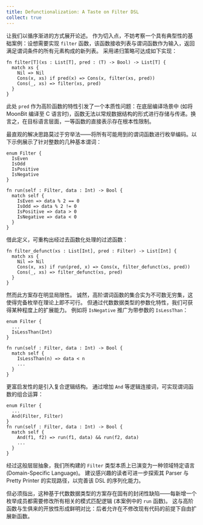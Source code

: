 ```yaml
---
title: Defunctionalization: A Taste on Filter DSL
collect: true
---
```


让我们以循序渐进的方式展开论述。
作为切入点，不妨考察一个具有典型性的基础案例：设想需要实现 `filter` 函数，该函数接收列表与谓词函数作为输入，返回满足谓词条件的所有元素构成的新列表。
采用递归策略可达成如下实现：

```moonbit
fn filter[T](xs : List[T], pred : (T) -> Bool) -> List[T] {
  match xs {
    Nil => Nil
    Cons(x, xs) if pred(x) => Cons(x, filter(xs, pred))
    Cons(_, xs) => filter(xs, pred)
  }
}
```

此处 `pred` 作为高阶函数的特性引发了一个本质性问题：在底层编译场景中 (如将 MoonBit 编译至 C 语言时)，函数无法以常规数据结构的形式进行存储与传递。换言之，在目标语言层面，一等函数的直接表示存在根本性限制。

最直观的解决思路莫过于穷举法——将所有可能用到的谓词函数进行枚举编码。以下示例展示了针对整数的几种基本谓词：

```moonbit
enum Filter {
  IsEven
  IsOdd
  IsPositive
  IsNegative
}

fn run(self : Filter, data : Int) -> Bool {
  match self {
    IsEven => data % 2 == 0
    IsOdd => data % 2 != 0
    IsPositive => data > 0
    IsNegative => data < 0
  }
}
```

借此定义，可重构出经过去函数化处理的过滤函数：

```moonbit
fn filter_defunct(xs : List[Int], pred : Filter) -> List[Int] {
  match xs {
    Nil => Nil
    Cons(x, xs) if run(pred, x) => Cons(x, filter_defunct(xs, pred))
    Cons(_, xs) => filter_defunct(xs, pred)
  }
}
```

然而此方案存在明显局限性。
诚然，高阶谓词函数的集合实为不可数无穷集，这使得完备枚举在理论上即不可行。
但通过代数数据类型的参数化特性，我们可获得某种程度上的扩展能力。
例如将 `IsNegative` 推广为带参数的 `IsLessThan`：

```moonbit
enum Filter {
  ...
  IsLessThan(Int)
}

fn run(self : Filter, data : Int) -> Bool {
  match self {
    IsLessThan(n) => data < n
    ...
  }
}
```

更富启发性的是引入复合逻辑结构。
通过增加 `And` 等逻辑连接词，可实现谓词函数的组合运算：

```moonbit
enum Filter {
  ...
  And(Filter, Filter)
}
fn run(self : Filter, data : Int) -> Bool {
  match self {
    And(f1, f2) => run(f1, data) && run(f2, data)
    ...
  }
}
```

经过这般层层抽象，我们所构建的 `Filter` 类型本质上已演变为一种领域特定语言 (Domain-Specific Language)。
建议感兴趣的读者可进一步探索其 Parser 与 Pretty Printer 的实现路径，以完善该 DSL 的序列化能力。

但必须指出，这种基于代数数据类型的方案存在固有的封闭性缺陷——每新增一个枚举成员都需要修改所有相关的模式匹配逻辑 (本案例中的 `run` 函数)。
这与高阶函数与生俱来的开放性形成鲜明对比：后者允许在不修改现有代码的前提下自由扩展新函数。
